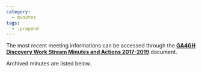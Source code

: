 ```yaml
---
category:
  - minutes
tags:
  - .prepend
---
```


The most recent meeting informations can be accessed through the [__GA4GH Discovery Work Stream
Minutes and Actions 2017-2019__](https://docs.google.com/document/d/1zrMC60S8GgyUaTdJtw9abDNeBqqtl1tw_znoichZm7A/edit#heading=h.lwhinfkfmlx4) document.

Archived minutes are listed below.
